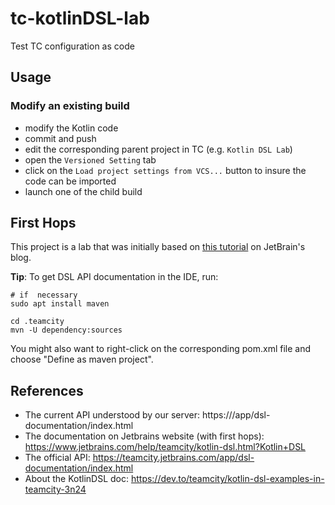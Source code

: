 # tc-kotlinDSL-lab

Test TC configuration as code

## Usage

### Modify an existing build

- modify the Kotlin code
- commit and push
- edit the corresponding parent project in TC (e.g. `Kotlin DSL Lab`)
- open the `Versioned Setting` tab
- click on the `Load project settings from VCS...` button to insure the code can be imported
- launch one of the child build

## First Hops

This project is a lab that was initially based on [this tutorial](https://blog.jetbrains.com/teamcity/2019/03/configuration-as-code-part-1-getting-started-with-kotlin-dsl) on JetBrain's blog.

**Tip**: To get DSL API documentation in the IDE, run:

```shell
# if  necessary
sudo apt install maven

cd .teamcity
mvn -U dependency:sources
```

You might also want to right-click on the corresponding pom.xml file and choose "Define as maven project".

## References

- The  current API understood by our server: https://<your TC server URL>/app/dsl-documentation/index.html
- The documentation on Jetbrains website (with first hops): https://www.jetbrains.com/help/teamcity/kotlin-dsl.html?Kotlin+DSL
- The official API: https://teamcity.jetbrains.com/app/dsl-documentation/index.html
- About the  KotlinDSL doc:  https://dev.to/teamcity/kotlin-dsl-examples-in-teamcity-3n24
